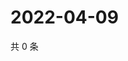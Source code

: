 # 2022-04-09

共 0 条

<!-- BEGIN WEIBO -->
<!-- 最后更新时间 Sat Apr 09 2022 17:01:01 GMT+0800 (China Standard Time) -->

<!-- END WEIBO -->
